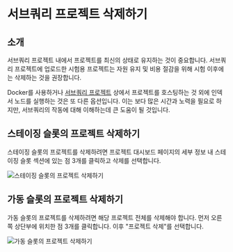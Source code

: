 # 서브쿼리 프로젝트 삭제하기

## 소개

서브쿼리 프로젝트 내에서 프로젝트를 최신의 상태로 유지하는 것이 중요합니다. 서브쿼리 프로젝트에 업로드한 시험용 프로젝트는 자원 유지 및 비용 절감을 위해 시험 이후에는 삭제하는 것을 권장합니다.

Docker를 사용하거나 [서브쿼리 프로젝트](https://managedservice.subquery.network/) 상에서 프로젝트를 호스팅하는 것 외에 인덱서 노드를 실행하는 것은 또 다른 옵션입니다. 이는 보다 많은 시간과 노력을 필요로 하지만, 서브쿼리의 작동에 대해 이해하는데 큰 도움이 될 것입니다.

## 스테이징 슬롯의 프로젝트 삭제하기

스테이징 슬롯의 프로젝트를 삭제하려면 프로젝트 대시보드 페이지의 세부 정보 내 스테이징 슬롯 섹션에 있는 점 3개를 클릭하고 삭제를 선택합니다.

![스테이징 슬롯의 프로젝트 삭제하기](/assets/img/delete_staging.png)

## 가동 슬롯의 프로젝트 삭제하기

가동 슬롯의 프로젝트를 삭제하려면 해당 프로젝트 전체를 삭제해야 합니다. 먼저 오른쪽 상단부에 위치한 점 3개를 클릭합니다. 이후 "프로젝트 삭제"를 선택합니다.

![가동 슬롯의 프로젝트 삭제하기](/assets/img/delete_production.png)
